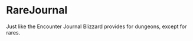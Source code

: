 RareJournal
===========

Just like the Encounter Journal Blizzard provides for dungeons, except for rares.
